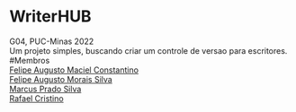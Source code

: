 # WriterHUB 
G04, PUC-Minas 2022 <br/>
Um projeto simples, buscando criar um controle de versao para escritores.<br/>
#Membros<br/>
[Felipe Augusto Maciel Constantino](https://github.com/felipeConstantino)<br/>
[Felipe Augusto Morais Silva](https://github.com/Felipefams)<br/>
[Marcus Prado Silva](https://github.com/marcusPrado02)<br/>
[Rafael Cristino](https://github.com/Raffier)<br/>
